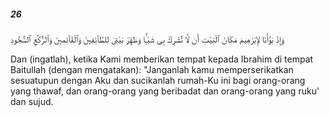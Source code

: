 ##### 26

<span class="ayah">وَإِذْ بَوَّأْنَا لِإِبْرَٰهِيمَ مَكَانَ ٱلْبَيْتِ أَن لَّا تُشْرِكْ بِى شَيْـًۭٔا وَطَهِّرْ بَيْتِىَ لِلطَّآئِفِينَ وَٱلْقَآئِمِينَ وَٱلرُّكَّعِ ٱلسُّجُودِ</span>

<span class="ayah_translation">Dan (ingatlah), ketika Kami memberikan tempat kepada Ibrahim di tempat Baitullah (dengan mengatakan): "Janganlah kamu memperserikatkan sesuatupun dengan Aku dan sucikanlah rumah-Ku ini bagi orang-orang yang thawaf, dan orang-orang yang beribadat dan orang-orang yang ruku' dan sujud.</span>
